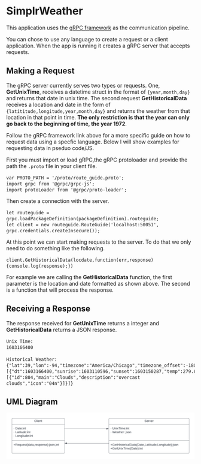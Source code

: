 # SimplrWeather

This application uses the [gRPC framework](https://www.grpc.io/docs/what-is-grpc/introduction/) as the communication pipeline. 

You can chose to use any language to create a request or a client application. When the app is running it creates a gRPC server that accepts requests. 

## Making a Request

The gRPC server currently serves two types or requests. One, **GetUnixTime**, receives a datetime struct in the format of `{year,month,day}` and returns that date in unix time. The second request **GetHistoricalData** receives a location and date in the form of  `{latititude,longitude,year,month,day}` and returns the weather from that location in that point in time. **The only restriction is that the year can only go back to the beginning of time, the year 1972**.

Follow the gRPC framework link above for a more specific guide on how to request data using a specfic language. Below I will show examples for requesting data in pseduo code/JS. 

First you must import or load gRPC,the gRPC protoloader and provide the path the `.proto` file in your client file.

```
var PROTO_PATH = '/proto/route_guide.proto';
import grpc from '@grpc/grpc-js';
import protoLoader from '@grpc/proto-loader';
```
Then create a connection with the server.
```
let routeguide = grpc.loadPackageDefinition(packageDefinition).routeguide;
let client = new routeguide.RouteGuide('localhost:50051', grpc.credentials.createInsecure());
```
At this point we can start making requests to the server. To do that we only need to do something like the following. 
```
client.GetHistoricalData(locdate,function(err,response){console.log(response);})
```
For example we are calling the **GetHistoricalData** function, the first parameter is the location and date formatted as shown above. The second is a function that will process the response. 

## Receiving a Response

The response received for **GetUnixTime** returns a integer and **GetHistoricalData** returns a JSON response.  
```
Unix Time:
1603166400

Historical Weather:
{"lat":39,"lon":-94,"timezone":"America/Chicago","timezone_offset":-18000,"data":[{"dt":1603166400,"sunrise":1603110596,"sunset":1603150287,"temp":279.64,"feels_like":277.3,"pressure":1023,"humidity":71,"dew_point":274.77,"clouds":100,"wind_speed":3.22,"wind_deg":82,"weather":[{"id":804,"main":"Clouds","description":"overcast clouds","icon":"04n"}]}]}
```

## UML Diagram
![UML request](UML.png "UML")
